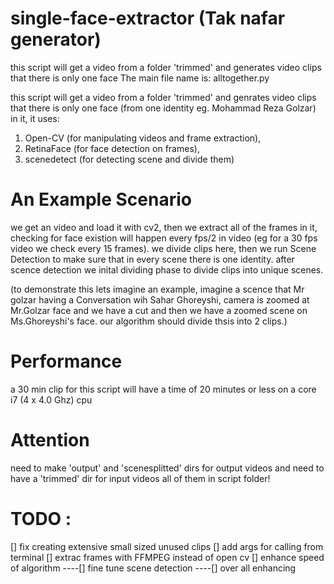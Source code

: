 # single-face-extractor (Tak nafar generator)
this script will get a video from a folder 'trimmed' and generates video  clips that there is only one face 
The main file name is: alltogether.py 

this script will get a video from a folder 'trimmed' and genrates video 
clips that there is only one face (from one identity eg. Mohammad Reza Golzar) in it,
it uses:  
1. Open-CV (for manipulating videos and frame extraction),
2. RetinaFace (for face detection on frames),
3. scenedetect (for detecting scene and divide them)


# An Example Scenario
we get an video and load it with cv2, then we extract all of the frames in it, checking
for face existion will happen every fps/2 in video (eg for a 30 fps video we check every
 15 frames). we divide clips here, then we run Scene Detection to make sure that in every
scene there is one identity.
after scence detection we inital dividing phase to divide clips into unique scenes. 

(to demonstrate this lets imagine an example, imagine a scence
that Mr golzar having a Conversation wih Sahar Ghoreyshi, camera is zoomed at Mr.Golzar face
and we have a cut and then we have a zoomed scene on Ms.Ghoreyshi's face. our algorithm should
divide thsis into 2 clips.)


# Performance
a 30 min clip for this script will have a time of 20 minutes or less on a core i7 (4 x 4.0 Ghz) cpu 


# Attention
need to make 'output' and 'scenesplitted' dirs for output videos 
and need to have a 'trimmed' dir for input videos
all of them in script folder!


# TODO : 
[] fix creating extensive small sized unused clips
[] add args for calling from terminal
[] extrac frames with FFMPEG instead of open cv
[] enhance speed of algorithm
	----[] fine tune scene detection
	----[] over all enhancing
